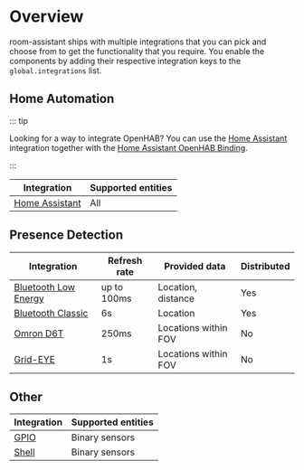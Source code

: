 # Overview

room-assistant ships with multiple integrations that you can pick and choose from to get the functionality that you require. You enable the components by adding their respective integration keys to the `global.integrations` list.

## Home Automation

::: tip

Looking for a way to integrate OpenHAB? You can use the [Home Assistant](home-assistant.md) integration together with the [Home Assistant OpenHAB Binding](https://www.openhab.org/addons/bindings/mqtt.homeassistant/).

:::

| Integration                           | Supported entities |
| ------------------------------------- | ------------------ |
| [Home Assistant](./home-assistant.md) | All                |

## Presence Detection

| Integration                                       | Refresh rate | Provided data        | Distributed |
| ------------------------------------------------- | ------------ | -------------------- | ----------- |
| [Bluetooth Low Energy](./bluetooth-low-energy.md) | up to 100ms  | Location, distance   | Yes         |
| [Bluetooth Classic](./bluetooth-classic.md)       | 6s           | Location             | Yes         |
| [Omron D6T](./omron-d6t.md)                       | 250ms        | Locations within FOV | No          |
| [Grid-EYE](./grid-eye.md)                         | 1s           | Locations within FOV | No          |

## Other

| Integration         | Supported entities |
| ------------------- | ------------------ |
| [GPIO](./gpio.md)   | Binary sensors     |
| [Shell](./shell.md) | Binary sensors     |

